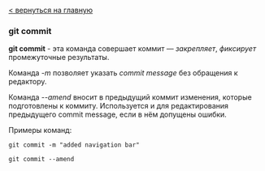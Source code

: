 [< вернуться на главную](./readme.md)

### git commit

**git commit** - эта команда совершает коммит  — *закрепляет*, *фиксирует*  промежуточные результаты.

Команда *-m* позволяет указать *commit message* без обращения к редактору.

Команда *--amend* вносит в предыдущий коммит изменения, которые подготовлены к коммиту. Используется и для редактирования предыдущего commit message, если в нём допущены ошибки.

Примеры команд:

```bach-
git commit -m "added navigation bar"
```

```bach-
git commit --amend
```